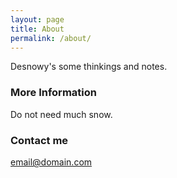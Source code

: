 ```yaml
---
layout: page
title: About
permalink: /about/
---
```


Desnowy's some thinkings and notes.

### More Information

Do not need much snow.

### Contact me

[email@domain.com](mailto:email@domain.com)